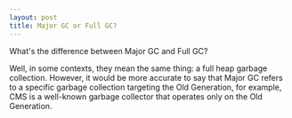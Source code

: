 ```yaml
---
layout: post
title: Major GC or Full GC?
---
```

What's the difference between Major GC and Full GC?

Well, in some contexts, they mean the same thing: a full heap garbage collection. However, it would be more accurate to say that Major GC refers to a specific garbage collection targeting the Old Generation, for example, CMS is a well-known garbage collector that operates only on the Old Generation.

